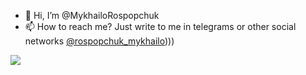 - 👋 Hi, I’m @MykhailoRospopchuk
- 📫 How to reach me? Just write to me in telegrams or other social networks [@rospopchuk_mykhailo](https://t.me/rospopchuk_mykhailo))))

<a href="https://u8views.com/github/MykhailoRospopchuk"><img src="https://u8views.com/api/v1/github/profiles/106252200/views/day-week-month-total-count.svg"></a>

<!---
MykhailoRospopchuk/MykhailoRospopchuk is a ✨ special ✨ repository because its `README.md` (this file) appears on your GitHub profile.
You can click the Preview link to take a look at your changes.
--->

